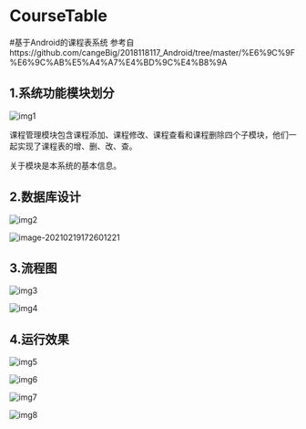 # CourseTable
#基于Android的课程表系统
参考自https://github.com/cangeBig/2018118117_Android/tree/master/%E6%9C%9F%E6%9C%AB%E5%A4%A7%E4%BD%9C%E4%B8%9A

## 1.系统功能模块划分

![img1](https://github.com/Declan-Cai/CourseTable/blob/master/images/%E5%AD%A6%E7%94%9F%E8%AF%BE%E7%A8%8B%E8%A1%A8%E5%BA%94%E7%94%A8%E5%8A%9F%E8%83%BD%E6%A8%A1%E5%9D%97%E5%9B%BE.png)

课程管理模块包含课程添加、课程修改、课程查看和课程删除四个子模块，他们一起实现了课程表的增、删、改、查。

  关于模块是本系统的基本信息。

## 2.数据库设计

![img2](https://github.com/Declan-Cai/CourseTable/blob/master/images/E-R%E5%9B%BE.png)

![image-20210219172601221](https://github.com/Declan-Cai/CourseTable/blob/master/images/%E6%95%B0%E6%8D%AE%E5%AD%97%E5%85%B8.png)

## 3.流程图

![img3](https://github.com/Declan-Cai/CourseTable/blob/master/images/%E6%B7%BB%E5%8A%A0%E8%AF%BE%E7%A8%8B%E6%B5%81%E7%A8%8B%E5%9B%BE.png)

![img4](https://github.com/Declan-Cai/CourseTable/blob/master/images/%E4%BF%AE%E6%94%B9%E3%80%81%E5%88%A0%E9%99%A4%E3%80%81%E6%9F%A5%E7%9C%8B%E8%AF%BE%E7%A8%8B%E6%B5%81%E7%A8%8B%E5%9B%BE.png)

## 4.运行效果

![img5](https://github.com/Declan-Cai/CourseTable/blob/master/images/%E8%B5%B7%E5%A7%8B%E6%AC%A2%E8%BF%8E%E9%A1%B5.png)

![img6](https://github.com/Declan-Cai/CourseTable/blob/master/images/%E8%AF%BE%E7%A8%8B%E8%A1%A8%E4%B8%BB%E9%A1%B5%E9%A1%B5%E9%9D%A2.png)

![img7](https://github.com/Declan-Cai/CourseTable/blob/master/images/%E8%AF%BE%E7%A8%8B%E6%B7%BB%E5%8A%A0activity.png)

![img8](https://github.com/Declan-Cai/CourseTable/blob/master/images/%E6%9F%A5%E7%9C%8B%E8%AF%BE%E7%A8%8B%E9%A1%B5%E9%9D%A2.png)
